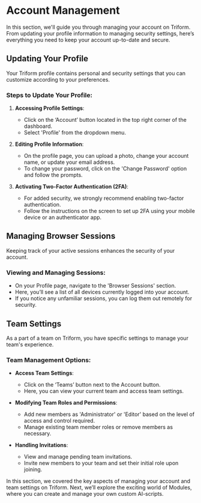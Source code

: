 # Account Management

In this section, we'll guide you through managing your account on Triform. From updating your profile information to managing security settings, here’s everything you need to keep your account up-to-date and secure.

## Updating Your Profile

Your Triform profile contains personal and security settings that you can customize according to your preferences.

### Steps to Update Your Profile:

1. **Accessing Profile Settings**:
   - Click on the ‘Account’ button located in the top right corner of the dashboard.
   - Select 'Profile' from the dropdown menu.

2. **Editing Profile Information**:
   - On the profile page, you can upload a photo, change your account name, or update your email address.
   - To change your password, click on the 'Change Password' option and follow the prompts.

3. **Activating Two-Factor Authentication (2FA)**:
   - For added security, we strongly recommend enabling two-factor authentication.
   - Follow the instructions on the screen to set up 2FA using your mobile device or an authenticator app.

## Managing Browser Sessions

Keeping track of your active sessions enhances the security of your account.

### Viewing and Managing Sessions:

- On your Profile page, navigate to the 'Browser Sessions' section.
- Here, you’ll see a list of all devices currently logged into your account.
- If you notice any unfamiliar sessions, you can log them out remotely for security.

## Team Settings

As a part of a team on Triform, you have specific settings to manage your team's experience.

### Team Management Options:

- **Access Team Settings**:
  - Click on the ‘Teams’ button next to the Account button.
  - Here, you can view your current team and access team settings.

- **Modifying Team Roles and Permissions**:
  - Add new members as 'Administrator' or 'Editor' based on the level of access and control required.
  - Manage existing team member roles or remove members as necessary.

- **Handling Invitations**:
  - View and manage pending team invitations.
  - Invite new members to your team and set their initial role upon joining.

In this section, we covered the key aspects of managing your account and team settings on Triform. Next, we’ll explore the exciting world of Modules, where you can create and manage your own custom AI-scripts.

